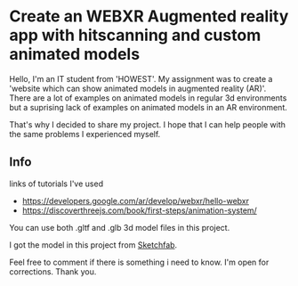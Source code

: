 # Create an WEBXR Augmented reality app with hitscanning and custom animated models
Hello, I'm an IT student from 'HOWEST'. My assignment was to create a 'website which can show animated models in augmented reality (AR)'. 
There are a lot of examples on animated models in regular 3d environments but a suprising lack of examples on animated models in an AR environment. 


That's why I decided to share my project. I hope that I can help people with the same problems I experienced myself.

## Info

links of tutorials I've used
- https://developers.google.com/ar/develop/webxr/hello-webxr
- https://discoverthreejs.com/book/first-steps/animation-system/

You can use both .gltf and .glb 3d model files in this project.

I got the model in this project from [Sketchfab](https://sketchfab.com/feed).

Feel free to comment if there is something i need to know. I'm open for corrections. Thank you.
